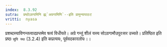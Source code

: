 ```yaml
---
index:  8.3.92
sutra:  प्रष्ठोऽग्रगामिनि झ्र्`अग्रगामिणि`--इति प्रामुन्यापाठःट
vritti:  nyasa
---
```


प्रशब्दस्याविणन्तत्वादप्रप्तमेव षत्वं विधीयते। अग्रे गन्तुं शीलं यस्य सोऽग्रगामौउपुरःसर उच्यते। प्रतिष्ठित इति प्रष्ठः `सुपि स्थः` (3.2.4) इति कप्रत्ययः, पूर्ववदकारलोपः।।

